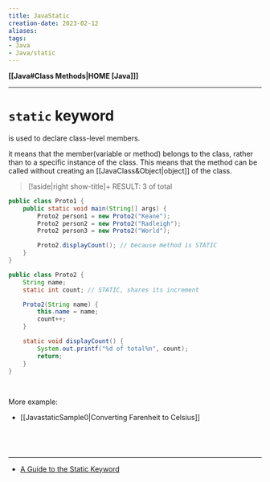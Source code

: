 ```yaml
---
title: JavaStatic
creation-date: 2023-02-12
aliases:
tags:
- Java
- Java/static
---
```

**[[Java#Class Methods|HOME [Java]]]**

---
# `static` keyword
is used to declare class-level members.

it means that the member(variable or method) belongs to the class, rather than to a specific instance of the class. This means that the method can be called without creating an [[JavaClass&Object|object]] of the class.
>[!aside|right show-title]+ RESULT:
> 3 of total

```java
public class Proto1 {
    public static void main(String[] args) {
        Proto2 person1 = new Proto2("Keane");
        Proto2 person2 = new Proto2("Radleigh");
        Proto2 person3 = new Proto2("World");

        Proto2.displayCount(); // because method is STATIC
    }
}

public class Proto2 {
    String name;
    static int count; // STATIC, shares its increment

    Proto2(String name) {
        this.name = name;
        count++;
    }

    static void displayCount() {
        System.out.printf("%d of total%n", count);
        return;
    }
}
```

<br>

More example:
- [[JavastaticSample0|Converting Farenheit to Celsius]]

<br>

# 
---
- [A Guide to the Static Keyword](https://www.baeldung.com/java-static#:~:text=In%20the%20Java%20programming%20language,all%20instances%20of%20the%20class.)